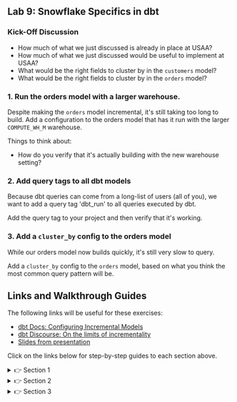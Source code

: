 ## Lab 9: Snowflake Specifics in dbt

### Kick-Off Discussion
* How much of what we just discussed is already in place at USAA?
* How much of what we just discussed would be useful to implement at USAA?
* What would be the right fields to cluster by in the `customers` model?
* What would be the right fields to cluster by in the `orders` model?

### 1. Run the orders model with a larger warehouse.

Despite making the `orders` model incremental, it's still taking too long to build. Add a configuration to the orders model that has it run with the larger `COMPUTE_WH_M` warehouse.

Things to think about:
* How do you verify that it's actually building with the new warehouse setting?

### 2. Add query tags to all dbt models

Because dbt queries can come from a long-list of users (all of you), we want to add a query tag 'dbt_run' to all queries executed by dbt.

Add the query tag to your project and then verify that it's working.

### 3. Add a `cluster_by` config to the orders model

While our orders model now builds quickly, it's still very slow to query.

Add a `cluster_by` config to the `orders` model, based on what you think the most common query pattern will be.

## Links and Walkthrough Guides

The following links will be useful for these exercises:

* [dbt Docs: Configuring Incremental Models](https://docs.getdbt.com/docs/building-a-dbt-project/building-models/configuring-incremental-models/)
* [dbt Discourse: On the limits of incrementality](https://discourse.getdbt.com/t/on-the-limits-of-incrementality/303)
* [Slides from presentation](https://docs.google.com/presentation/d/1X2RDZ0V2x7GtMwfB-4uPh0p366vEWABhWYVJoMNn1wo/edit)

Click on the links below for step-by-step guides to each section above.

<details>
  <summary>👉 Section 1</summary>
  
  (1) Change the config in our orders model by adding the following:
  ```
  snowflake_warehouse: 'COMPUTE_WH_M'
  ```
  (2) Execute `dbt run -m orders`. Can you see your query in the Snowflake query history with the larger warehouse?

</details>

<details>
  <summary>👉 Section 2</summary>
  
  (1) To add this config to all our mdoels, we'll want to make the change in our dbt_project.yml file. We need it to be under the `models/` key:
  ```yml
  models:
    +query_tag: 'dbt_run'
  ```
  (2) Execute `dbt run`. Can you see the query tags in Snowflake?

</details>

<details>
  <summary>👉 Section 3</summary>
  
  (1) I'm going to assume that filtering by the `ordered_at` is going to be the most common query pattern. We're therefore going to cluster by that column, by adding the following line to the config in the `orders` model:
  ```
  cluster_by=['ordered_at']
  ```
  (2) Execute `dbt run -m orders` to make sure everything works correctly. Can you see the 'cluster by' section of the logs?

</details>
